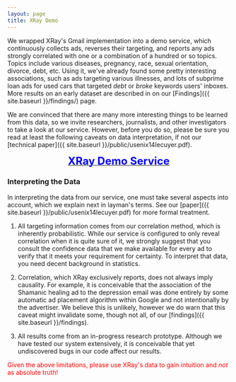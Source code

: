 ```yaml
---
layout: page
title: XRay Demo
---
```


We wrapped XRay's Gmail implementation into a demo service, which
continuously collects ads, reverses their targeting, and reports
any ads strongly correlated with one or a combination of a hundred
or so topics.  Topics include various diseases, pregnancy, race,
sexual orientation, divorce, debt, etc.  Using it, we've already
found some pretty interesting associations, such as ads targeting
various illnesses, and lots of subprime loan ads for used cars that
targeted *debt* or *broke* keywords users' inboxes.  More results
on an early dataset are described in on our
[Findings]({{ site.baseurl }}/findings/) page.

We are convinced that there are many more interesting things to be learned
from this data, so we invite researchers, journalists, and other
investigators to take a look at our service.  However, before you do so,
please be sure you read at least the following caveats on data
interpretation, if not our [technical paper]({{ site.baseurl }}/public/usenix14lecuyer.pdf).

<center>
  <a href="http://data.lec.io/">
    <font size="5pt" color="blue"><b>XRay Demo Service</b></font>
  </a>
</center>

<h3 id="caveats">Interpreting the Data</h3>

In interpreting the data from our service, one must take several aspects
into account, which we explain next in layman's terms.  See our
[paper]({{ site.baseurl }}/public/usenix14lecuyer.pdf) for more formal treatment.

1. All targeting information comes from our correlation method, which is
inherently probabilistic.  While our service is configured to only reveal
correlation when it is quite sure of it, we strongly suggest that you
consult the confidence data that we make available for every ad to verify
that it meets your requirement for certainty.  To interpret that data,
you need decent background in statistics.

2. Correlation, which XRay exclusively reports, does not always imply
causality.  For example, it is conceivable that the association of the
Shamanic healing ad to the depression email was done entirely by some
automatic ad placement algorithm within Google and not intentionally by
the advertiser.  We believe this is unlikely, however we do warn that this
caveat might invalidate some, though not all, of our
[findings]({{ site.baseurl }}/findings).

3. All results come from an in-progress research prototype.  Although we
have tested our system extensively, it is conceivable that yet undiscovered
bugs in our code affect our results.

<font color="red">Given the above limitations, please use XRay's data to
gain intuition and *not* as absolute truth!</font>

